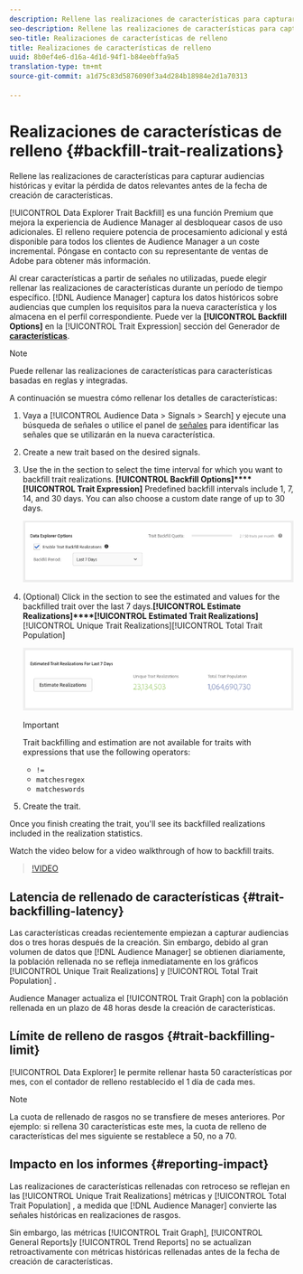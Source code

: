 ```yaml
---
description: Rellene las realizaciones de características para capturar audiencias históricas y evitar la pérdida de datos relevantes antes de la fecha de creación de características.
seo-description: Rellene las realizaciones de características para capturar audiencias históricas y evitar la pérdida de datos relevantes antes de la fecha de creación de características.
seo-title: Realizaciones de características de relleno
title: Realizaciones de características de relleno
uuid: 8b0ef4e6-d16a-4d1d-94f1-b84eebffa9a5
translation-type: tm+mt
source-git-commit: a1d75c83d5876090f3a4d284b18984e2d1a70313

---
```



# Realizaciones de características de relleno {#backfill-trait-realizations}

Rellene las realizaciones de características para capturar audiencias históricas y evitar la pérdida de datos relevantes antes de la fecha de creación de características.

[!UICONTROL Data Explorer Trait Backfill] es una función Premium que mejora la experiencia de Audience Manager al desbloquear casos de uso adicionales. El relleno requiere potencia de procesamiento adicional y está disponible para todos los clientes de Audience Manager a un coste incremental. Póngase en contacto con su representante de ventas de Adobe para obtener más información.

Al crear características a partir de señales no utilizadas, puede elegir rellenar las realizaciones de características durante un período de tiempo específico. [!DNL Audience Manager] captura los datos históricos sobre audiencias que cumplen los requisitos para la nueva característica y los almacena en el perfil correspondiente. Puede ver la **[!UICONTROL Backfill Options]** en la [!UICONTROL Trait Expression] sección del Generador de **[características](../../features/traits/about-trait-builder.md)**.

>[!NOTE]
>
>Puede rellenar las realizaciones de características para características basadas en reglas y integradas.

A continuación se muestra cómo rellenar los detalles de características:

1. Vaya a [!UICONTROL Audience Data > Signals > Search] y ejecute una búsqueda de señales o utilice el panel de [señales](../../features/data-explorer/data-explorer-signals-dashboard.md) para identificar las señales que se utilizarán en la nueva característica.
1. Create a new trait based on the desired signals.
1. Use the  in the  section to select the time interval for which you want to backfill trait realizations. **[!UICONTROL Backfill Options]****[!UICONTROL Trait Expression]** Predefined backfill intervals include 1, 7, 14, and 30 days. You can also choose a custom date range of up to 30 days.

   ![trait-backfill](assets/signals-trait-backfill.png)

1. (Optional) Click  in the  section to see the estimated  and  values for the backfilled trait over the last 7 days.**[!UICONTROL Estimate Realizations]****[!UICONTROL Estimated Trait Realizations]**[!UICONTROL Unique Trait Realizations][!UICONTROL Total Trait Population]

   ![estimate-trait-realizations](assets/estimate-trait-realizations.png)

   >[!IMPORTANT]
   >
   >Trait backfilling and estimation are not available for traits with expressions that use the following operators:
   >    * `!=`
   >    * `matchesregex`
   >    * `matcheswords`

1. Create the trait.

Once you finish creating the trait, you'll see its backfilled realizations included in the realization statistics.

Watch the video below for a video walkthrough of how to backfill traits.

>[!VIDEO](https://video.tv.adobe.com/v/25169/?captions=spa)

## Latencia de rellenado de características {#trait-backfilling-latency}

Las características creadas recientemente empiezan a capturar audiencias dos o tres horas después de la creación. Sin embargo, debido al gran volumen de datos que [!DNL Audience Manager] se obtienen diariamente, la población rellenada no se refleja inmediatamente en los gráficos [!UICONTROL Unique Trait Realizations] y [!UICONTROL Total Trait Population] .

Audience Manager actualiza el [!UICONTROL Trait Graph] con la población rellenada en un plazo de 48 horas desde la creación de características.

## Límite de relleno de rasgos {#trait-backfilling-limit}

[!UICONTROL Data Explorer] le permite rellenar hasta 50 características por mes, con el contador de relleno restablecido el 1 día de cada mes.

>[!NOTE]
>
>La cuota de rellenado de rasgos no se transfiere de meses anteriores. Por ejemplo: si rellena 30 características este mes, la cuota de relleno de características del mes siguiente se restablece a 50, no a 70.

## Impacto en los informes {#reporting-impact}

Las realizaciones de características rellenadas con retroceso se reflejan en las [!UICONTROL Unique Trait Realizations] métricas y [!UICONTROL Total Trait Population] , a medida que [!DNL Audience Manager] convierte las señales históricas en realizaciones de rasgos.

Sin embargo, las métricas [!UICONTROL Trait Graph], [!UICONTROL General Reports]y [!UICONTROL Trend Reports] no se actualizan retroactivamente con métricas históricas rellenadas antes de la fecha de creación de características.
